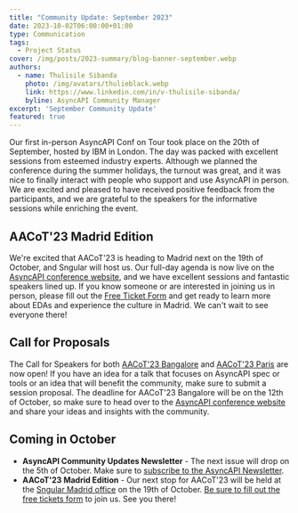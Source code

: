 ```yaml
---
title: "Community Update: September 2023"
date: 2023-10-02T06:00:00+01:00
type: Communication
tags:
  - Project Status
cover: /img/posts/2023-summary/blog-banner-september.webp
authors:
  - name: Thulisile Sibanda
    photo: /img/avatars/thulieblack.webp
    link: https://www.linkedin.com/in/v-thulisile-sibanda/
    byline: AsyncAPI Community Manager
excerpt: 'September Community Update'
featured: true
---
```


Our first in-person AsyncAPI Conf on Tour took place on the 20th of September, hosted by IBM in London. The day was packed with excellent sessions from esteemed industry experts. Although we planned the conference during the summer holidays, the turnout was great, and it was nice to finally interact with people who support and use AsyncAPI in person. We are excited and pleased to have received positive feedback from the participants, and we are grateful to the speakers for the informative sessions while enriching the event.

## AACoT'23 Madrid Edition
We're excited that AACoT'23 is heading to Madrid next on the 19th of October, and Sngular will host us. Our full-day agenda is now live on the [AsyncAPI conference website](https://conference.asyncapi.com/venue/Madrid), and we have excellent sessions and fantastic speakers lined up.
If you know someone or are interested in joining us in person, please fill out the [Free Ticket Form](https://docs.google.com/forms/d/e/1FAIpQLSdwqi27LpsIi8tKQoQBcUWDUJZi0be0cHpWnDtWhhHVn00hFA/viewform) and get ready to learn more about EDAs and experience the culture in Madrid. We can't wait to see everyone there!

## Call for Proposals
The Call for Speakers for both [AACoT'23 Bangalore](https://conference.asyncapi.com/venue/Bangalore) and [AACoT'23 Paris](https://conference.asyncapi.com/venue/Paris) are now open! If you have an idea for a talk that focuses on AsyncAPI spec or tools or an idea that will benefit the community, make sure to submit a session proposal. The deadline for AACoT'23 Bangalore will be on the 12th of October, so make sure to head over to the [AsyncAPI conference website](https://conference.asyncapi.com/) and share your ideas and insights with the community.

## Coming in October
- **AsyncAPI Community Updates Newsletter** - The next issue will drop on the 5th of October. Make sure to [subscribe to the AsyncAPI Newsletter](https://www.asyncapi.com/newsletter). 
- **AACoT'23 Madrid Edition** - Our next stop for AACoT'23 will be held at the [Sngular Madrid office](https://www.sngular.com/) on the 19th of October. [Be sure to fill out the free tickets form](https://docs.google.com/forms/d/e/1FAIpQLSdwqi27LpsIi8tKQoQBcUWDUJZi0be0cHpWnDtWhhHVn00hFA/viewform) to join us. See you there!